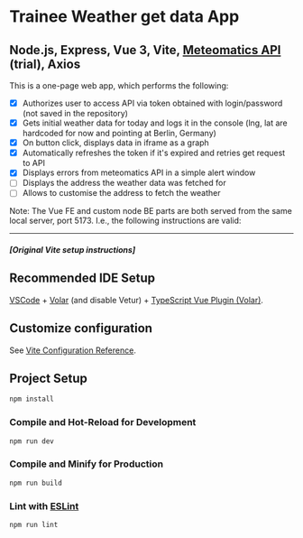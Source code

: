 # Trainee Weather get data App

## Node.js, Express, Vue 3, Vite, [Meteomatics API](https://www.meteomatics.com/en/weather-api) (trial), Axios

This is a one-page web app, which performs the following:

- [x] Authorizes user to access API via token obtained with login/password (not saved in the repository)
- [x] Gets initial weather data for today and logs it in the console (lng, lat are hardcoded for now and pointing at Berlin, Germany)
- [x] On button click, displays data in iframe as a graph
- [x] Automatically refreshes the token if it's expired and retries get request to API
- [x] Displays errors from meteomatics API in a simple alert window
- [ ] Displays the address the weather data was fetched for
- [ ] Allows to customise the address to fetch the weather

Note: The Vue FE and custom node BE parts are both served from the same local server, port 5173. I.e., the following instructions are valid:

---

#### _[Original Vite setup instructions]_

## Recommended IDE Setup

[VSCode](https://code.visualstudio.com/) + [Volar](https://marketplace.visualstudio.com/items?itemName=Vue.volar) (and disable Vetur) + [TypeScript Vue Plugin (Volar)](https://marketplace.visualstudio.com/items?itemName=Vue.vscode-typescript-vue-plugin).

## Customize configuration

See [Vite Configuration Reference](https://vitejs.dev/config/).

## Project Setup

```sh
npm install
```

### Compile and Hot-Reload for Development

```sh
npm run dev
```

### Compile and Minify for Production

```sh
npm run build
```

### Lint with [ESLint](https://eslint.org/)

```sh
npm run lint
```
